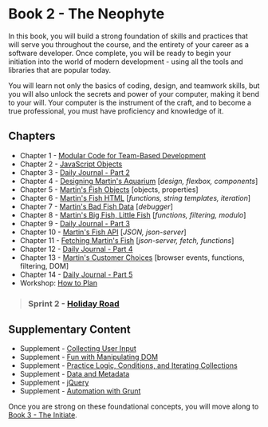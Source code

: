 # Book 2 - The Neophyte

In this book, you will build a strong foundation of skills and practices that will serve you throughout the course, and the entirety of your career as a software developer. Once complete, you will be ready to begin your initiation into the world of modern development - using all the tools and libraries that are popular today.

You will learn not only the basics of coding, design, and teamwork skills, but you will also unlock the secrets and power of your computer, making it bend to your will. Your computer is the instrument of the craft, and to become a true professional, you must have proficiency and knowledge of it.

## Chapters

* Chapter 1 - [Modular Code for Team-Based Development](./chapters/DESIGN_MODULARITY.md)
* Chapter 2 - [JavaScript Objects](./chapters/JS_OBJECTS.md)
* Chapter 3 - [Daily Journal - Part 2](./chapters/DAILY_JOURNAL_OBJECT_DOM.md)
* Chapter 4 - [Designing Martin's Aquarium](./chapters/MARTIN_INTRO.md) [_design, flexbox, components_]
* Chapter 5 - [Martin's Fish Objects](./chapters/MARTIN_FISH_OBJECTS.md) [objects, properties]
* Chapter 6 - [Martin's Fish HTML](./chapters/MARTIN_FISH_HTML_REPRESENTATIONS.md) [_functions, string templates, iteration_]
* Chapter 7 - [Martin's Bad Fish Data](./chapters/MARTIN_DEBUGGING.md) [_debugger_]
* Chapter 8 - [Martin's Big Fish, Little Fish](./chapters/MARTIN_FUNCTIONS_FILTER.md) [_functions, filtering, modulo_]
* Chapter 9 - [Daily Journal - Part 3](./chapters/DAILY_JOURNAL_DATA_DOM.md)
* Chapter 10 - [Martin's Fish API](./chapters/MARTIN_API.md) [_JSON, json-server_]
* Chapter 11 - [Fetching Martin's Fish](./chapters/MARTIN_FETCH_INTRO.md) [_json-server, fetch, functions_]
* Chapter 12 - [Daily Journal - Part 4](./chapters/DAILY_JOURNAL_FETCHING.md)
* Chapter 13 - [Martin's Customer Choices](./chapters/MARTIN_EVENTS.md) [browser events, functions, filtering, DOM]
* Chapter 14 - [Daily Journal - Part 5](./chapters/DAILY_JOURNAL_MODULAR.md)
* Workshop: [How to Plan](./chapters/PLANNING_WALKTHROUGH.md)
> ### __Sprint 2__ - [Holiday Road](https://github.com/nashville-software-school/holiday-road)

## Supplementary Content

* Supplement - [Collecting User Input](./chapters/JS_USER_INPUT_BASICS.md)
* Supplement - [Fun with Manipulating DOM](./chapters/IDENTIFYING_DOM_COMPONENTS.md)
* Supplement - [Practice Logic, Conditions, and Iterating Collections](./chapters/JS_LOGIC_PRACTICE.md)
* Supplement - [Data and Metadata](./chapters/METADATA.md)
* Supplement - [jQuery](./chapters/JQUERY.md)
* Supplement - [Automation with Grunt](./chapters/GRUNT_INTRO.md)

Once you are strong on these foundational concepts, you will move along to [Book 3 - The Initiate](../book-3-the-initiate/README.md).
